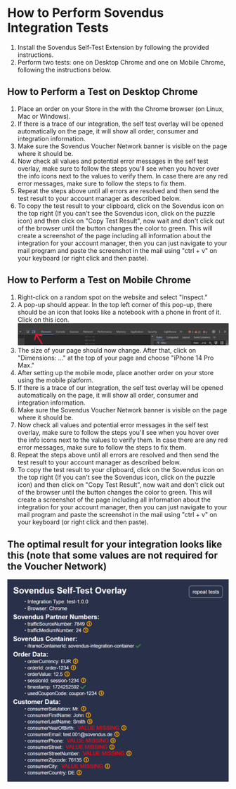 # How to Perform Sovendus Integration Tests

1. Install the Sovendus Self-Test Extension by following the provided instructions.
2. Perform two tests: one on Desktop Chrome and one on Mobile Chrome, following the instructions below.

## How to Perform a Test on Desktop Chrome

1. Place an order on your Store in the with the Chrome browser (on Linux, Mac or Windows).
2. If there is a trace of our integration, the self test overlay will be opened automatically on the page, it will show all order, consumer and integration information.
3. Make sure the Sovendus Voucher Network banner is visible on the page where it should be.
4. Now check all values and potential error messages in the self test overlay, make sure to follow the steps you'll see when you hover over the info icons next to the values to verify them. In case there are any red error messages, make sure to follow the steps to fix them.
5. Repeat the steps above until all errors are resolved and then send the test result to your account manager as described below.
6. To copy the test result to your clipboard, click on the Sovendus icon on the top right (If you can't see the Sovendus icon, click on the puzzle icon) and then click on "Copy Test Result", now wait and don't click out of the browser until the button changes the color to green. This will create a screenshot of the page including all information about the integration for your account manager, then you can just navigate to your mail program and paste the screenshot in the mail using "ctrl + v" on your keyboard (or right click and then paste).

## How to Perform a Test on Mobile Chrome

1. Right-click on a random spot on the website and select "Inspect."
2. A pop-up should appear. In the top left corner of this pop-up, there should be an icon that looks like a notebook with a phone in front of it. Click on this icon. ![Mobile symbol image](https://raw.githubusercontent.com/Sovendus-GmbH/Sovendus-Integration-Selftester-Browser-Plugin/main/docs/Mobilesymbol-image.png)
3. The size of your page should now change. After that, click on "Dimensions: ..." at the top of your page and choose "iPhone 14 Pro Max."
4. After setting up the mobile mode, place another order on your store using the mobile platform.
5. If there is a trace of our integration, the self test overlay will be opened automatically on the page, it will show all order, consumer and integration information.
6. Make sure the Sovendus Voucher Network banner is visible on the page where it should be.
7. Now check all values and potential error messages in the self test overlay, make sure to follow the steps you'll see when you hover over the info icons next to the values to verify them. In case there are any red error messages, make sure to follow the steps to fix them.
8. Repeat the steps above until all errors are resolved and then send the test result to your account manager as described below.
9. To copy the test result to your clipboard, click on the Sovendus icon on the top right (If you can't see the Sovendus icon, click on the puzzle icon) and then click on "Copy Test Result", now wait and don't click out of the browser until the button changes the color to green. This will create a screenshot of the page including all information about the integration for your account manager, then you can just navigate to your mail program and paste the screenshot in the mail using "ctrl + v" on your keyboard (or right click and then paste).

## The optimal result for your integration looks like this (note that some values are not required for the Voucher Network)

![VN-image](https://raw.githubusercontent.com/Sovendus-GmbH/Sovendus-Integration-Selftester-Browser-Plugin/main/docs/VoucherNetwork.png)
